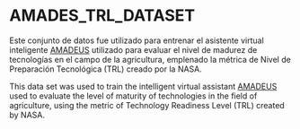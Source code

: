 # AMADES_TRL_DATASET
Este conjunto de datos fue utilizado para entrenar el asistente virtual inteligente [AMADEUS](https://github.com/afcoral124/chatbot-telegram-gpt3.5) utilizado para evaluar el nivel de madurez de tecnologías en el campo de la agricultura, emplenado la métrica de Nivel de Preparación Tecnológica (TRL) creado por la NASA.

This data set was used to train the intelligent virtual assistant [AMADEUS](https://github.com/afcoral124/chatbot-telegram-gpt3.5) used to evaluate the level of maturity of technologies in the field of agriculture, using the metric of Technology Readiness Level (TRL) created by NASA.
